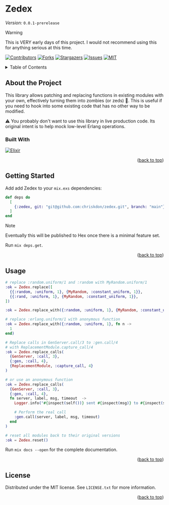 <a name="readme-top"></a>

# Zedex

*Version:* `0.0.1-prerelease`

> [!WARNING]
> This is VERY early days of this project. I would not recommend using this for
> anything serious at this time.

<!-- PROJECT SHIELDS -->

[![Contributors][contributors-shield]][contributors-url]
[![Forks][forks-shield]][forks-url]
[![Stargazers][stars-shield]][stars-url]
[![Issues][issues-shield]][issues-url]
[![MIT][license-shield]][license-url]

<!-- TABLE OF CONTENTS -->
<details>
  <summary>Table of Contents</summary>
  <ol>
    <li>
      <a href="#about-the-project">About The Project</a>
      <ul>
        <li><a href="#built-with">Built With</a></li>
      </ul>
    </li>
    <li>
      <a href="#getting-started">Getting Started</a>
    </li>
    <li><a href="#usage">Usage</a></li>
    <li><a href="#license">License</a></li>
  </ol>
</details>

<!-- ABOUT THE PROJECT -->
## About the Project

This library allows patching and replacing functions in existing modules with
your own, effectively turning them into zombies (or zeds) 🧟. This is useful if
you need to hook into some existing code that has no other way to be modified.

⚠ You probably don't want to use this library in live production code. Its original
intent is to help mock low-level Erlang operations.

### Built With

<!-- Tools the project is built with -->

[![Elixir][elixir-badge]][elixir-url]

<p align="right">(<a href="#readme-top">back to top</a>)</p>

<!-- GETTING STARTED -->
## Getting Started

Add add Zedex to your `mix.exs` dependencies:

```elixir
def deps do
  [
    {:zedex, git: "git@github.com:chriskdon/zedex.git", branch: "main"}
  ]
end
```

> [!NOTE]
> Eventually this will be published to Hex once there is a minimal feature set.

Run `mix deps.get`.

<p align="right">(<a href="#readme-top">back to top</a>)</p>

<!-- USAGE EXAMPLES -->
## Usage

```elixir
# replace :random.uniform/1 and :random with MyRandom.uniform/1
:ok = Zedex.replace([
  {{:random, :uniform, 1}, {MyRandom, :constant_uniform, 1}},
  {{:rand, :uniform, 1}, {MyRandom, :constant_uniform, 1}},
])

:ok = Zedex.replace_with({:random, :uniform, 1}, {MyRandom, :constant_uniform, 1})

# replace :erlang.uniform/1 with anonymous function
:ok = Zedex.replace_with({:random, :uniform, 1}, fn n ->
  1
end)

# Replace calls in GenServer.call/3 to :gen.call/4
# with ReplacementModule.capture_call/4
:ok = Zedex.replace_calls(
  {GenServer, :call, 3},
  {:gen, :call, 4},
  {ReplacementModule, :capture_call, 4}
)

# or use an anonymous function
:ok = Zedex.replace_calls(
  {GenServer, :call, 3},
  {:gen, :call, 4},
  fn server, label, msg, timeout  ->
    Logger.info("#{inspect(self())} sent #{inspect(msg)} to #{inspect(server)}")

    # Perform the real call
    :gen.call(server, label, msg, timeout)
  end
)

# reset all modules back to their original versions
:ok = Zedex.reset()
```

Run `mix docs --open` for the complete documentation.

<p align="right">(<a href="#readme-top">back to top</a>)</p>

<!-- LICENSE -->
## License

Distributed under the MIT license. See `LICENSE.txt` for more information.

<p align="right">(<a href="#readme-top">back to top</a>)</p>

<!-- Generic Links -->
[contributors-shield]: https://img.shields.io/github/contributors/chriskdon/zedex.svg?style=for-the-badge
[contributors-url]: https://github.com/chriskdon/zedex/graphs/contributors
[forks-shield]: https://img.shields.io/github/forks/chriskdon/zedex.svg?style=for-the-badge
[forks-url]: https://github.com/chriskdon/zedex/network/members
[stars-shield]: https://img.shields.io/github/stars/chriskdon/zedex.svg?style=for-the-badge
[stars-url]: https://github.com/chriskdon/zedex/stargazers
[issues-shield]: https://img.shields.io/github/issues/chriskdon/zedex.svg?style=for-the-badge
[issues-url]: https://github.com/chriskdon/zedex/issues
[license-shield]: https://img.shields.io/github/license/chriskdon/zedex.svg?style=for-the-badge
[license-url]: https://github.com/chriskdon/zedex/blob/main/LICENSE.txt

<!-- Built With Links (see: https://shields.io/badges) -->
[elixir-badge]: https://img.shields.io/badge/Elixir-000000?style=for-the-badge&logoColor=white
[elixir-url]: https://elixir-lang.org/
